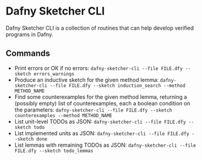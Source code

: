 # Dafny Sketcher CLI

Dafny Sketcher CLI is a collection of routines that can help develop verified programs in Dafny.

## Commands

- Print errors or OK if no errors:
  `dafny-sketcher-cli --file FILE.dfy --sketch errors_warnings`
- Produce an inductive sketch for the given method lemma:
  `dafny-sketcher-cli --file FILE.dfy --sketch induction_search --method METHOD_NAME`
- Find some counterexamples for the given method lemma, returning a (possibly empty) list of counterexamples, each a boolean condition on the parameters:
  `dafny-sketcher-cli --file FILE.dfy --sketch counterexamples --method METHOD_NAME`
- List unit-level TODOs as JSON:
  `dafny-sketcher-cli --file FILE.dfy --sketch todo`
- List implemented units as JSON:
  `dafny-sketcher-cli --file FILE.dfy --sketch done`
- List lemmas with remaining TODOs as JSON:
  `dafny-sketcher-cli --file FILE.dfy --sketch todo_lemmas`
